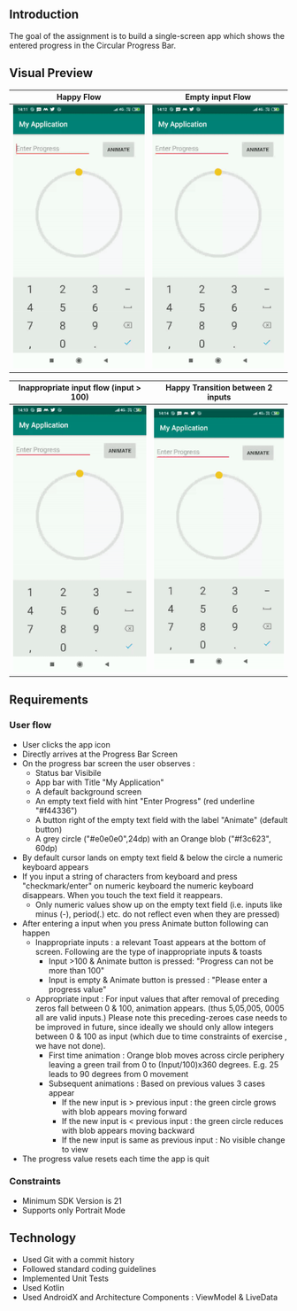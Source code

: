 ## Introduction

The goal of the assignment is to build a single-screen app which shows the entered progress in the Circular Progress Bar.


## Visual Preview

Happy Flow |  Empty input Flow
:-------------------------:|:-------------------------:
![Alt Text](https://github.com/neetidotexe/Wheel/blob/master/CircularProgressBar1.gif)  |  ![Alt Text](https://github.com/neetidotexe/Wheel/blob/master/CircularProgressBar2.gif)

Inappropriate input flow (input > 100) |  Happy Transition between 2 inputs
:-------------------------:|:-------------------------:
![Alt Text](https://github.com/neetidotexe/Wheel/blob/master/CircularProgressBar3.gif)|![Alt Text](https://github.com/neetidotexe/Wheel/blob/master/CircularProgressBar4.gif)

## Requirements

### User flow
- User clicks the app icon
- Directly arrives at the Progress Bar Screen
- On the progress bar screen the user observes : 
	* Status bar Visibile
	* App bar with Title "My Application"  
	* A default background screen
	* An empty text field with hint "Enter Progress" (red underline "#f44336")
	* A button right of the empty text field with the label "Animate" (default button)
	* A grey circle ("#e0e0e0",24dp) with an Orange blob ("#f3c623", 60dp)
- By default cursor lands on empty text field & below the circle a numeric keyboard appears
- If you input a string of characters from keyboard and press "checkmark/enter" on numeric keyboard the numeric keyboard disappears. When you touch the text field it reappears. 
	* Only numeric values show up on the empty text field (i.e. inputs like minus (-), period(.) etc. do not reflect even when they are pressed) 
- After entering a input when you press Animate button following can happen
	* Inappropriate inputs : a relevant Toast appears at the bottom of screen. Following are the type of inappropriate inputs & toasts
		+ Input >100 & Animate button is pressed: "Progress can not be more than 100"
		+ Input is empty & Animate button is pressed : "Please enter a progress value"
	*  Appropriate input : For input values that after removal of preceding zeros fall between 0 & 100, animation appears. (thus 5,05,005, 0005 all are valid inputs.) Please note this preceding-zeroes case needs to be improved in future, since ideally we should only allow integers between 0 & 100 as input (which due to time constraints of exercise , we have not done).
		+ First time animation : Orange blob moves across circle periphery leaving a green trail from 0 to (Input/100)x360 degrees. E.g. 25 leads to 90 degrees from 0 movement
		+ Subsequent animations : Based on previous values 3 cases appear
			+ If the new input is > previous input : the green circle grows with blob appears moving forward
			+ If the new input is < previous input : the green circle reduces with blob appears moving backward
			+ If the new input is same as previous input : No visible change to view
- The progress value resets each time the app is quit 
 
 ### Constraints
 - Minimum SDK Version is 21
 - Supports only Portrait Mode

## Technology

- Used Git with a commit history
- Followed standard coding guidelines 
- Implemented Unit Tests
- Used Kotlin
- Used AndroidX and Architecture Components : ViewModel & LiveData 
